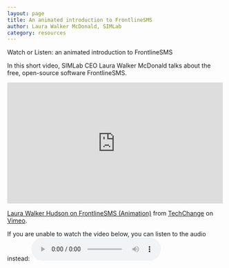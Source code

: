```yaml
---
layout: page
title: An animated introduction to FrontlineSMS
author: Laura Walker McDonald, SIMLab
category: resources
---
```

Watch or Listen: an animated introduction to FrontlineSMS

In this short video, SIMLab CEO Laura Walker McDonald talks about the free, open-source software FrontlineSMS.

<iframe src="https://player.vimeo.com/video/52691384" width="500" height="281" frameborder="0" webkitallowfullscreen mozallowfullscreen allowfullscreen></iframe>
<p><a href="https://vimeo.com/52691384">Laura Walker Hudson on FrontlineSMS (Animation)</a> from <a href="https://vimeo.com/techchange">TechChange</a> on <a href="https://vimeo.com">Vimeo</a>.</p>

If you are unable to watch the video below, you can listen to the audio instead:
<audio controls>
  <source src="LWH on FrontlineSMS.ogg" type="audio/ogg">
  <source src="LWH on FrontlineSMS".mp3" type="audio/mpeg">
Your browser does not support the audio element.
</audio>
